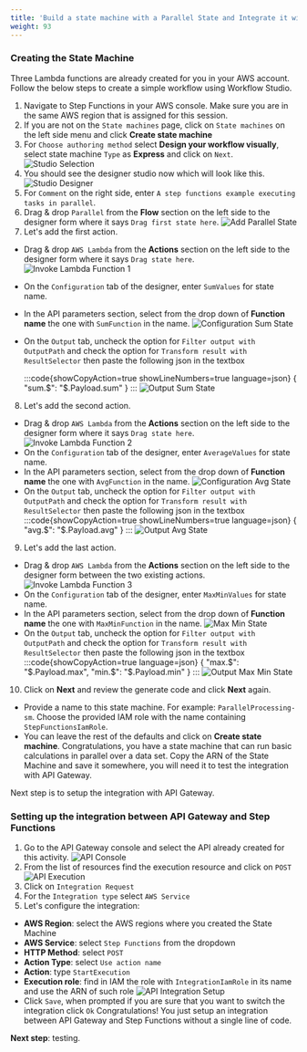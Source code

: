 ```yaml
---
title: 'Build a state machine with a Parallel State and Integrate it with API Gateway'
weight: 93
---
```


### Creating the State Machine

Three Lambda functions are already created for you in your AWS account. Follow the below steps to create a simple workflow using Workflow Studio.

1. Navigate to Step Functions in your AWS console. Make sure you are in the same AWS region that is assigned for this session.
2. If you are not on the `State machines` page, click on `State machines` on the left side menu and click **Create state machine**
3. For `Choose authoring method` select **Design your workflow visually**, select state machine `Type` as **Express** and click on `Next`.
   ![Studio Selection](/static/img/module-7/module-7-studio-selection.png)
4. You should see the designer studio now which will look like this.
   ![Studio Designer](/static/img/module-7/module-7-studio-designer.png)
5. For `Comment` on the right side, enter `A step functions example executing tasks in parallel`.
6. Drag & drop `Parallel` from the **Flow** section on the left side to the designer form where it says `Drag first state here`.
   ![Add Parallel State](/static/img/module-7/module-7-add-parallel-state.png)
7. Let's add the first action.

- Drag & drop `AWS Lambda` from the **Actions** section on the left side to the designer form where it says `Drag state here`.
  ![Invoke Lambda Function 1](/static/img/module-7/module-7-lambda-invoke-function1.png)
- On the `Configuration` tab of the designer, enter `SumValues` for state name.
- In the API parameters section, select from the drop down of **Function name** the one with `SumFunction` in the name.
  ![Configuration Sum State](/static/img/module-7/module-7-configuration-sum-state.png)
- On the `Output` tab, uncheck the option for `Filter output with OutputPath` and check the option for `Transform result with ResultSelector` then paste the following json in the textbox

  :::code{showCopyAction=true showLineNumbers=true language=json}
  { "sum.$": "$.Payload.sum" }
  :::
  ![Output Sum State](/static/img/module-7/module-7-output-sum-state.png)

8. Let's add the second action.

- Drag & drop `AWS Lambda` from the **Actions** section on the left side to the designer form where it says `Drag state here`.
  ![Invoke Lambda Function 2](/static/img/module-7/module-7-lambda-invoke-function2.png)
- On the `Configuration` tab of the designer, enter `AverageValues` for state name.
- In the API parameters section, select from the drop down of **Function name** the one with `AvgFunction` in the name.
  ![Configuration Avg State](/static/img/module-7/module-7-configuration-avg-state.png)
- On the `Output` tab, uncheck the option for `Filter output with OutputPath` and check the option for `Transform result with ResultSelector` then paste the following json in the textbox
  :::code{showCopyAction=true showLineNumbers=true language=json}
  { "avg.$": "$.Payload.avg" }
  :::
  ![Output Avg State](/static/img/module-7/module-7-output-avg-state.png)

9. Let's add the last action.

- Drag & drop `AWS Lambda` from the **Actions** section on the left side to the designer form between the two existing actions.
  ![Invoke Lambda Function 3](/static/img/module-7/module-7-lambda-invoke-function3.png)
- On the `Configuration` tab of the designer, enter `MaxMinValues` for state name.
- In the API parameters section, select from the drop down of **Function name** the one with `MaxMinFunction` in the name.
  ![Max Min State](/static/img/module-7/module-7-configuration-maxmin-state.png)
- On the `Output` tab, uncheck the option for `Filter output with OutputPath` and check the option for `Transform result with ResultSelector` then paste the following json in the textbox
  :::code{showCopyAction=true language=json}
  {
  "max.$": "$.Payload.max",
  "min.$": "$.Payload.min"
  }
  :::
  ![Output Max Min State](/static/img/module-7/module-7-output-maxmin-state.png)

10. Click on **Next** and review the generate code and click **Next** again.

- Provide a name to this state machine. For example: `ParallelProcessing-sm`. Choose the provided IAM role with the name containing `StepFunctionsIamRole`.
- You can leave the rest of the defaults and click on **Create state machine**.
  Congratulations, you have a state machine that can run basic calculations in parallel over a data set. Copy the ARN of the State Machine and save it somewhere, you will need it to test the integration with API Gateway.

Next step is to setup the integration with API Gateway.

### Setting up the integration between API Gateway and Step Functions

1. Go to the API Gateway console and select the API already created for this activity.
   ![API Console](/static/img/module-7/module-7-API-console.png)
2. From the list of resources find the execution resource and click on `POST`
   ![API Execution](/static/img/module-7/module-7-API-execution.png)
3. Click on `Integration Request`
4. For the `Integration type` select `AWS Service`
5. Let's configure the integration:

- **AWS Region**: select the AWS regions where you created the State Machine
- **AWS Service**: select `Step Functions` from the dropdown
- **HTTP Method**: select `POST`
- **Action Type**: select `Use action name`
- **Action**: type `StartExecution`
- **Execution role**: find in IAM the role with `IntegrationIamRole` in its name and use the ARN of such role
  ![API Integration Setup](/static/img/module-7/module-7-API-integration-setup.png)
- Click `Save`, when prompted if you are sure that you want to switch the integration click `Ok`
  Congratulations! You just setup an integration between API Gateway and Step Functions without a single line of code.

**Next step**: testing.
